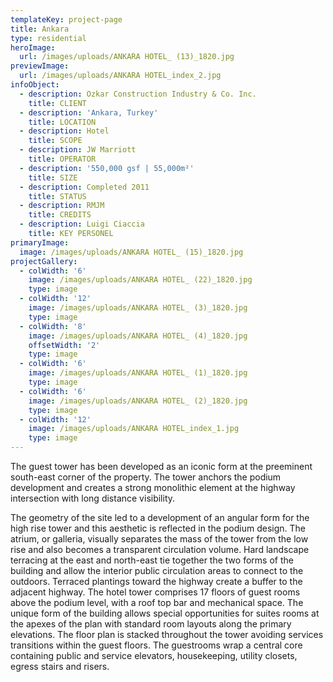 ```yaml
---
templateKey: project-page
title: Ankara
type: residential
heroImage:
  url: /images/uploads/ANKARA HOTEL_ (13)_1820.jpg
previewImage:
  url: /images/uploads/ANKARA HOTEL_index_2.jpg
infoObject:
  - description: Ozkar Construction Industry & Co. Inc.
    title: CLIENT
  - description: 'Ankara, Turkey'
    title: LOCATION
  - description: Hotel
    title: SCOPE
  - description: JW Marriott
    title: OPERATOR
  - description: '550,000 gsf | 55,000m²'
    title: SIZE
  - description: Completed 2011
    title: STATUS
  - description: RMJM
    title: CREDITS
  - description: Luigi Ciaccia
    title: KEY PERSONEL
primaryImage:
  image: /images/uploads/ANKARA HOTEL_ (15)_1820.jpg
projectGallery:
  - colWidth: '6'
    image: /images/uploads/ANKARA HOTEL_ (22)_1820.jpg
    type: image
  - colWidth: '12'
    image: /images/uploads/ANKARA HOTEL_ (3)_1820.jpg
    type: image
  - colWidth: '8'
    image: /images/uploads/ANKARA HOTEL_ (4)_1820.jpg
    offsetWidth: '2'
    type: image
  - colWidth: '6'
    image: /images/uploads/ANKARA HOTEL_ (1)_1820.jpg
    type: image
  - colWidth: '6'
    image: /images/uploads/ANKARA HOTEL_ (2)_1820.jpg
    type: image
  - colWidth: '12'
    image: /images/uploads/ANKARA HOTEL_index_1.jpg
    type: image
---
```

The guest tower has been developed as an iconic form at the preeminent south-east corner of the property. The tower anchors the podium development and creates a strong monolithic element at the highway intersection with long distance visibility.

The geometry of the site led to a development of an angular form for the high rise tower and this aesthetic is reflected in the podium design. The atrium, or galleria, visually separates the mass of the tower from the low rise and also becomes a transparent circulation volume. Hard landscape terracing at the east and north-east tie together the two forms of the building and allow the interior public circulation areas to connect to the outdoors. Terraced plantings toward the highway create a buffer to the adjacent highway. The hotel tower comprises 17 floors of guest rooms above the podium level, with a roof top bar and mechanical space. The unique form of the building allows special opportunities for suites rooms at the apexes of the plan with standard room layouts along the primary elevations. The floor plan is stacked throughout the tower avoiding services transitions within the guest floors. The guestrooms wrap a central core containing public and service elevators, housekeeping, utility closets, egress stairs and risers.
